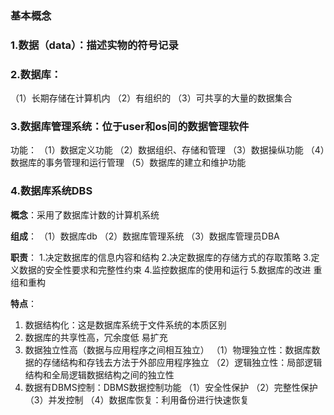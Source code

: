 <h3>基本概念</h3>


### 1.数据（data）：描述实物的符号记录
### 2.数据库：
（1）长期存储在计算机内
（2）有组织的
（3）可共享的大量的数据集合
### 3.数据库管理系统：位于user和os间的数据管理软件
功能：
（1）数据定义功能
（2）数据组织、存储和管理
（3）数据操纵功能
（4）数据库的事务管理和运行管理
（5）数据库的建立和维护功能
### 4.数据库系统DBS
**概念**：采用了数据库计数的计算机系统

**组成**：
（1）数据库db
（2）数据库管理系统
（3）数据库管理员DBA

**职责**：
1.决定数据库的信息内容和结构
2.决定数据库的存储方式的存取策略
3.定义数据的安全性要求和完整性约束
4.监控数据库的使用和运行
5.数据库的改进 重组和重构

**特点**：
1. 数据结构化：这是数据库系统于文件系统的本质区别
2. 数据库的共享性高，冗余度低 易扩充
3. 数据独立性高（数据与应用程序之间相互独立）
（1）物理独立性：数据库数据的存储结构和存钱去方法于外部应用程序独立
（2）逻辑独立性：局部逻辑结构和全局逻辑数据结构之间的独立性
4. 数据有DBMS控制：DBMS数据控制功能
（1）安全性保护
（2）完整性保护
（3）并发控制
（4）数据库恢复：利用备份进行快速恢复
